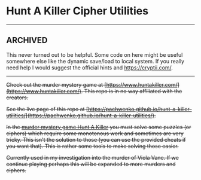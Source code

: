 # Hunt A Killer Cipher Utilities

*****************
## ARCHIVED

This never turned out to be helpful. Some code on here might be useful somewhere else like the dynamic save/load to local system. If you really need help I would suggest the official hints and https://cryptii.com/.

*****************



<s>Check out the murder mystery game at [https://www.huntakiller.com/](https://www.huntakiller.com/). This repo is in no way affiliated with the creators.

See the live page of this repo at [https://pachwenko.github.io/hunt-a-killer-utilities/](https://pachwenko.github.io/hunt-a-killer-utilities/).

In the [murder mystery game Hunt A Killer](https://www.huntakiller.com/) you must solve some puzzles (or ciphers) which require some monotonous work and sometimes are very tricky. This isn't the solution to those (you can use the provided cheats if you want that). This is rather some tools to make solving those easier. 

Currently used in my investigation into the murder of Viola Vane. If we continue playing perhaps this will be expanded to more murders and ciphers.</s>
